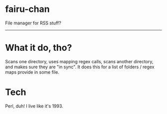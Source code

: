 # fairu-chan
File manager for RSS stuff?

---
# What it do, tho?
Scans one directory, uses mapping regex calls, scans another directory, and makes sure they are "in sync".  It does this for a list of folders / regex maps provide in some file.

# Tech
Perl, duh!  I live like it's 1993.
